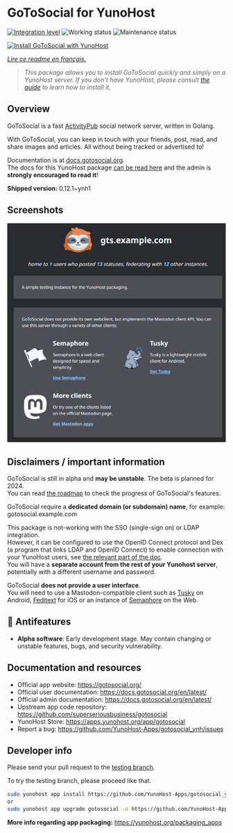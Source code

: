 <!--
N.B.: This README was automatically generated by https://github.com/YunoHost/apps/tree/master/tools/README-generator
It shall NOT be edited by hand.
-->

# GoToSocial for YunoHost

[![Integration level](https://dash.yunohost.org/integration/gotosocial.svg)](https://dash.yunohost.org/appci/app/gotosocial) ![Working status](https://ci-apps.yunohost.org/ci/badges/gotosocial.status.svg) ![Maintenance status](https://ci-apps.yunohost.org/ci/badges/gotosocial.maintain.svg)

[![Install GoToSocial with YunoHost](https://install-app.yunohost.org/install-with-yunohost.svg)](https://install-app.yunohost.org/?app=gotosocial)

*[Lire ce readme en français.](./README_fr.md)*

> *This package allows you to install GoToSocial quickly and simply on a YunoHost server.
If you don't have YunoHost, please consult [the guide](https://yunohost.org/#/install) to learn how to install it.*

## Overview

GoToSocial is a fast [ActivityPub](https://activitypub.rocks/) social network server, written in Golang.

With GoToSocial, you can keep in touch with your friends, post, read, and share images and articles. All without being tracked or advertised to!

Documentation is at [docs.gotosocial.org](https://docs.gotosocial.org).  
The docs for this YunoHost package [can be read here](./doc/DOCS.md) and the admin is **strongly encouraged to read it**!


**Shipped version:** 0.12.1~ynh1

## Screenshots

![Screenshot of GoToSocial](./doc/screenshots/screenshot.png)

## Disclaimers / important information

GoToSocial is still in alpha and **may be unstable**. The beta is planned for 2024.  
You can read [the roadmap](https://github.com/superseriousbusiness/gotosocial/blob/main/ROADMAP.md) to check the progress of GoToSocial's features.

GoToSocial require a **dedicated domain (or subdomain) name**, for example: gotosocial.example.com

This package is not-working with the SSO (single-sign on) or LDAP integration.  
However, it can be configured to use the OpenID Connect protocol and Dex (a program that links LDAP and OpenID Connect) to enable connection with your YunoHost users, see [the relevant part of the doc](./doc/DOCS.md#openid-connect).  
You will have a **separate account from the rest of your Yunohost server**, potentially with a different username and password.

GoToSocial **does not provide a user interface**.  
You will need to use a Mastodon-compatible client such as [Tusky](https://tusky.app/) on Android, [Feditext](https://fedi.software/@Feditext) for iOS or an instance of [Semaphore](https://semaphore.social/) on the Web.

## :red_circle: Antifeatures

- **Alpha software**: Early development stage. May contain changing or unstable features, bugs, and security vulnerability.

## Documentation and resources

* Official app website: <https://gotosocial.org/>
* Official user documentation: <https://docs.gotosocial.org/en/latest/>
* Official admin documentation: <https://docs.gotosocial.org/en/latest/>
* Upstream app code repository: <https://github.com/superseriousbusiness/gotosocial>
* YunoHost Store: <https://apps.yunohost.org/app/gotosocial>
* Report a bug: <https://github.com/YunoHost-Apps/gotosocial_ynh/issues>

## Developer info

Please send your pull request to the [testing branch](https://github.com/YunoHost-Apps/gotosocial_ynh/tree/testing).

To try the testing branch, please proceed like that.

``` bash
sudo yunohost app install https://github.com/YunoHost-Apps/gotosocial_ynh/tree/testing --debug
or
sudo yunohost app upgrade gotosocial -u https://github.com/YunoHost-Apps/gotosocial_ynh/tree/testing --debug
```

**More info regarding app packaging:** <https://yunohost.org/packaging_apps>
